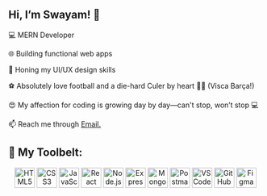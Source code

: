 <h2>Hi, I’m Swayam! 👋 </h2>
<p>💻 MERN Developer</p>
<p>🌐 Building functional web apps</p>
<p>🎨 Honing my UI/UX design skills</p>
<p>⚽ Absolutely love football and a die-hard Culer by heart 🔴🔵 (Visca Barça!)</p>
<p>😍 My affection for coding is growing day by day—can't stop, won’t stop 💻</p>
<p>📫 Reach me through <a href="mailto:swayam04smile@gmail.com">Email.</a></p>

<h2>🔧 My Toolbelt:</h2>

<p align="center">
  <img src="https://cdn.jsdelivr.net/gh/devicons/devicon/icons/html5/html5-original.svg" alt="HTML5" width="40" height="40"/>
  <img src="https://cdn.jsdelivr.net/gh/devicons/devicon/icons/css3/css3-original.svg" alt="CSS3" width="40" height="40"/>
  <img src="https://cdn.jsdelivr.net/gh/devicons/devicon/icons/javascript/javascript-original.svg" alt="JavaScript" width="40" height="40"/>
  <img src="https://cdn.jsdelivr.net/gh/devicons/devicon/icons/react/react-original.svg" alt="React" width="40" height="40"/>
  <img src="https://cdn.jsdelivr.net/gh/devicons/devicon/icons/nodejs/nodejs-original.svg" alt="Node.js" width="40" height="40"/>
  <img src="https://www.svgrepo.com/show/330398/express-white.svg" alt="Express" width="40" height="40"/>
  <img src="https://cdn.jsdelivr.net/gh/devicons/devicon/icons/mongodb/mongodb-original.svg" alt="MongoDB" width="40" height="40"/>
  <img src="https://seeklogo.com/images/P/postman-logo-F43375A2EB-seeklogo.com.png" alt="Postman" width="40" height="40"/>
  <img src="https://cdn.jsdelivr.net/gh/devicons/devicon/icons/vscode/vscode-original.svg" alt="VS Code" width="40" height="40"/>
  <img src="https://www.svgrepo.com/show/354202/github-icon.svg" alt="GitHub" width="40" height="40"/>
  <img src="https://cdn.jsdelivr.net/gh/devicons/devicon/icons/figma/figma-original.svg" alt="Figma" width="40" height="40"/>
</p>
